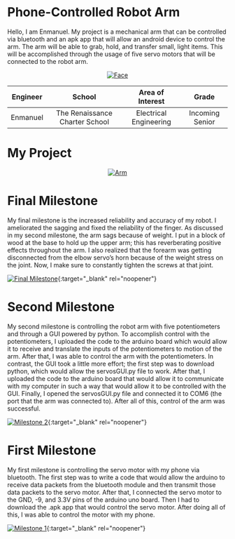 ﻿# Phone-Controlled Robot Arm

Hello, I am Enmanuel. My project is a mechanical arm that can be controlled via bluetooth and an apk app that will allow an android device to control the arm. The arm will be able to grab, hold, and transfer small, light items. This will be accomplished through the usage of five servo motors that will be connected to the robot arm.

<p align="center">
  <a href="https://ibb.co/8zCDMN4"><img src="https://i.ibb.co/DGJD4zg/Face.jpg" alt="Face" border="0"></a>
</p>

| **Engineer** | **School** | **Area of Interest** | **Grade** |
|:--:|:--:|:--:|:--:|
| Enmanuel | The Renaissance Charter School | Electrical Engineering | Incoming Senior

# My Project

<p align="center">
  <a href="https://ibb.co/zfzqFBn"><img src="https://i.ibb.co/Jk9DqGB/Arm.jpg" alt="Arm" border="0"></a>
</p>

# Final Milestone
My final milestone is the increased reliability and accuracy of my robot. I ameliorated the sagging and fixed the reliability of the finger. As discussed in my second milestone, the arm sags because of weight. I put in a block of wood at the base to hold up the upper arm; this has reverberating positive effects throughout the arm. I also realized that the forearm was getting disconnected from the elbow servo’s horn because of the weight stress on the joint. Now, I make sure to constantly tighten the screws at that joint. 

[![Final Milestone](https://res.cloudinary.com/marcomontalbano/image/upload/v1612573869/video_to_markdown/images/youtube--F7M7imOVGug-c05b58ac6eb4c4700831b2b3070cd403.jpg )](https://www.youtube.com/watch?v=F7M7imOVGug&feature=emb_logo "Final Milestone"){:target="_blank" rel="noopener"}

# Second Milestone
My second milestone is controlling the robot arm with five potentiometers and through a GUI powered by python. To accomplish control with the potentiometers, I uploaded the code to the arduino board which would allow it to receive and translate the inputs of the potentiometers to motion of the arm. After that, I was able to control the arm with the potentiometers. In contrast, the GUI took a little more effort; the first step was to download python, which would allow the servosGUI.py file to work. After that, I uploaded the code to the arduino board that would allow it to communicate with my computer in such a way that would allow it to be controlled with the GUI. Finally, I opened the servosGUI.py file and connected it to COM6 (the port that the arm was connected to). After all of this, control of the arm was successful.

[![Milestone 2](https://res.cloudinary.com/marcomontalbano/image/upload/v1657898837/video_to_markdown/images/youtube--Uyg9Bej54NE-c05b58ac6eb4c4700831b2b3070cd403.jpg)](https://youtu.be/Uyg9Bej54NE "Milestone 2"){:target="_blank" rel="noopener"}

# First Milestone
My first milestone is controlling the servo motor with my phone via bluetooth. The first step was to write a code that would allow the arduino to receive data packets from the bluetooth module and then transmit those data packets to the servo motor. After that, I connected the servo motor to the GND, -9, and 3.3V pins of the arduino uno board. Then I had to download the .apk app that would control the servo motor. After doing all of this, I was able to control the motor with my phone.

[![Milestone 1](https://res.cloudinary.com/marcomontalbano/image/upload/v1657377720/video_to_markdown/images/youtube--TEca-ZLHSUo-c05b58ac6eb4c4700831b2b3070cd403.jpg)](https://youtu.be/TEca-ZLHSUo "Milestone 1"){:target="_blank" rel="noopener"}

